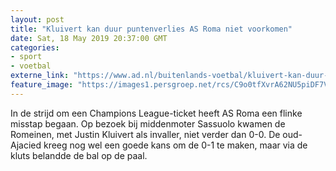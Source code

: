 ```yaml
---
layout: post
title: "Kluivert kan duur puntenverlies AS Roma niet voorkomen"
date: Sat, 18 May 2019 20:37:00 GMT
categories: 
- sport 
- voetbal 
externe_link: "https://www.ad.nl/buitenlands-voetbal/kluivert-kan-duur-puntenverlies-as-roma-niet-voorkomen~a8c6a0e0/"
feature_image: "https://images1.persgroep.net/rcs/C9o0tfXvrA62NU5piDF7VCQY1qE/diocontent/148144928/_fitwidth/400/?appId=21791a8992982cd8da851550a453bd7f&quality=0.7"
---
```


In de strijd om een Champions League-ticket heeft AS Roma een flinke misstap begaan. Op bezoek bij middenmoter Sassuolo kwamen de Romeinen, met Justin Kluivert als invaller, niet verder dan 0-0. De oud-Ajacied kreeg nog wel een goede kans om de 0-1 te maken, maar via de kluts belandde de bal op de paal.
